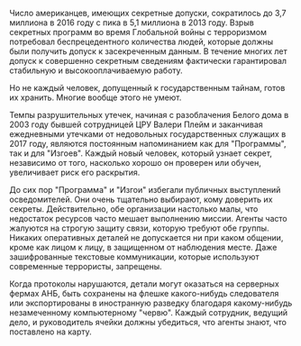 Число американцев, имеющих секретные допуски, сократилось до 3,7 миллиона в 2016 году с пика в 5,1 миллиона в 2013 году. Взрыв секретных программ во время Глобальной войны с терроризмом потребовал беспрецедентного количества людей, которые должны были получить допуск к засекреченным данным. В течение многих лет допуск к совершенно секретным сведениям фактически гарантировал стабильную и высокооплачиваемую работу.

Но не каждый человек, допущенный к государственным тайнам, готов их хранить. Многие вообще этого не умеют.

Темпы разрушительных утечек, начиная с разоблачения Белого дома в 2003 году бывшей сотрудницей ЦРУ Валери Плейм и заканчивая ежедневными утечками от недовольных государственных служащих в 2017 году, являются постоянным напоминанием как для "Программы", так и для "Изгоев". Каждый новый человек, который узнает секрет, независимо от того, насколько хорошо он проверен или обучен, увеличивает риск его раскрытия.

До сих пор "Программа" и "Изгои" избегали публичных выступлений осведомителей. Они очень тщательно выбирают, кому доверить их секреты. Действительно, обе организации настолько малы, что недостаток ресурсов часто мешает выполнению миссии. Агенты часто жалуются на строгую защиту связи, которую требуют обе группы. Никаких оперативных деталей не допускается ни при каком общении, кроме как лицом к лицу, в защищенном от наблюдения месте. Даже зашифрованные текстовые коммуникации, которые используют современные террористы, запрещены.

Когда протоколы нарушаются, детали могут оказаться на серверных фермах АНБ, быть сохранены на флешке какого-нибудь следователя или экспортированы в иностранную разведку благодаря какому-нибудь незамеченному компьютерному "червю". Каждый сотрудник, ведущий дело, и руководитель ячейки должны убедиться, что агенты знают, что поставлено на карту.